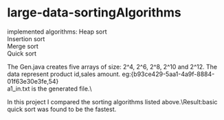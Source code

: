 # large-data-sortingAlgorithms

implemented algorithms:
Heap sort\
Insertion sort\
Merge sort\
Quick sort

The Gen.java creates five arrays of size: 2^4, 2^6, 2^8, 2^10 and 2^12. The data represent product id,sales amount. eg:{b93ce429-5aa1-4a9f-8884-01f63e30e3fe,54}\
a1_in.txt is the generated file.\

In this project I compared the sorting algorithms listed above.\Result:basic quick sort was found to be the fastest.
